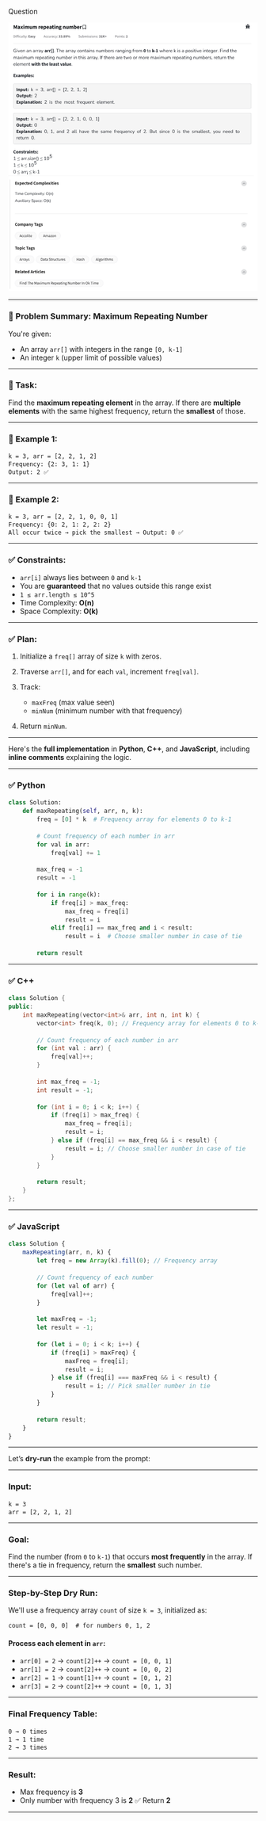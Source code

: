 Question

![Question](Question.png)

---
### 🧠 Problem Summary: Maximum Repeating Number

You're given:

* An array `arr[]` with integers in the range `[0, k-1]`
* An integer `k` (upper limit of possible values)

---

### 🧾 Task:

Find the **maximum repeating element** in the array.
If there are **multiple elements** with the same highest frequency, return the **smallest** of those.

---

### 🧪 Example 1:

```
k = 3, arr = [2, 2, 1, 2]
Frequency: {2: 3, 1: 1}
Output: 2 ✅
```

---

### 🧪 Example 2:

```
k = 3, arr = [2, 2, 1, 0, 0, 1]
Frequency: {0: 2, 1: 2, 2: 2}
All occur twice → pick the smallest → Output: 0 ✅
```

---

### ✅ Constraints:

* `arr[i]` always lies between `0` and `k-1`
* You are **guaranteed** that no values outside this range exist
* `1 ≤ arr.length ≤ 10^5`
* Time Complexity: **O(n)**
* Space Complexity: **O(k)**

---

### ✅ Plan:

1. Initialize a `freq[]` array of size `k` with zeros.
2. Traverse `arr[]`, and for each `val`, increment `freq[val]`.
3. Track:

   * `maxFreq` (max value seen)
   * `minNum` (minimum number with that frequency)
4. Return `minNum`.

---

Here's the **full implementation** in **Python**, **C++**, and **JavaScript**, including **inline comments** explaining the logic.

---

### ✅ Python

```python
class Solution:
    def maxRepeating(self, arr, n, k):
        freq = [0] * k  # Frequency array for elements 0 to k-1

        # Count frequency of each number in arr
        for val in arr:
            freq[val] += 1

        max_freq = -1
        result = -1

        for i in range(k):
            if freq[i] > max_freq:
                max_freq = freq[i]
                result = i
            elif freq[i] == max_freq and i < result:
                result = i  # Choose smaller number in case of tie

        return result
```

---

### ✅ C++

```cpp
class Solution {
public:
    int maxRepeating(vector<int>& arr, int n, int k) {
        vector<int> freq(k, 0); // Frequency array for elements 0 to k-1

        // Count frequency of each number in arr
        for (int val : arr) {
            freq[val]++;
        }

        int max_freq = -1;
        int result = -1;

        for (int i = 0; i < k; i++) {
            if (freq[i] > max_freq) {
                max_freq = freq[i];
                result = i;
            } else if (freq[i] == max_freq && i < result) {
                result = i; // Choose smaller number in case of tie
            }
        }

        return result;
    }
};
```

---

### ✅ JavaScript

```javascript
class Solution {
    maxRepeating(arr, n, k) {
        let freq = new Array(k).fill(0); // Frequency array

        // Count frequency of each number
        for (let val of arr) {
            freq[val]++;
        }

        let maxFreq = -1;
        let result = -1;

        for (let i = 0; i < k; i++) {
            if (freq[i] > maxFreq) {
                maxFreq = freq[i];
                result = i;
            } else if (freq[i] === maxFreq && i < result) {
                result = i; // Pick smaller number in tie
            }
        }

        return result;
    }
}
```

---

Let’s **dry-run** the example from the prompt:

---

### **Input:**

```
k = 3  
arr = [2, 2, 1, 2]
```

---

### **Goal:**

Find the number (from `0` to `k-1`) that occurs **most frequently** in the array.
If there's a tie in frequency, return the **smallest** such number.

---

### **Step-by-Step Dry Run:**

We'll use a frequency array `count` of size `k = 3`, initialized as:

```
count = [0, 0, 0]  # for numbers 0, 1, 2
```

#### Process each element in `arr`:

* `arr[0] = 2` → `count[2]++` → `count = [0, 0, 1]`
* `arr[1] = 2` → `count[2]++` → `count = [0, 0, 2]`
* `arr[2] = 1` → `count[1]++` → `count = [0, 1, 2]`
* `arr[3] = 2` → `count[2]++` → `count = [0, 1, 3]`

---

### **Final Frequency Table:**

```
0 → 0 times  
1 → 1 time  
2 → 3 times
```

---

### **Result:**

* Max frequency is **3**
* Only number with frequency 3 is **2**
  ✅ Return **2**

---
